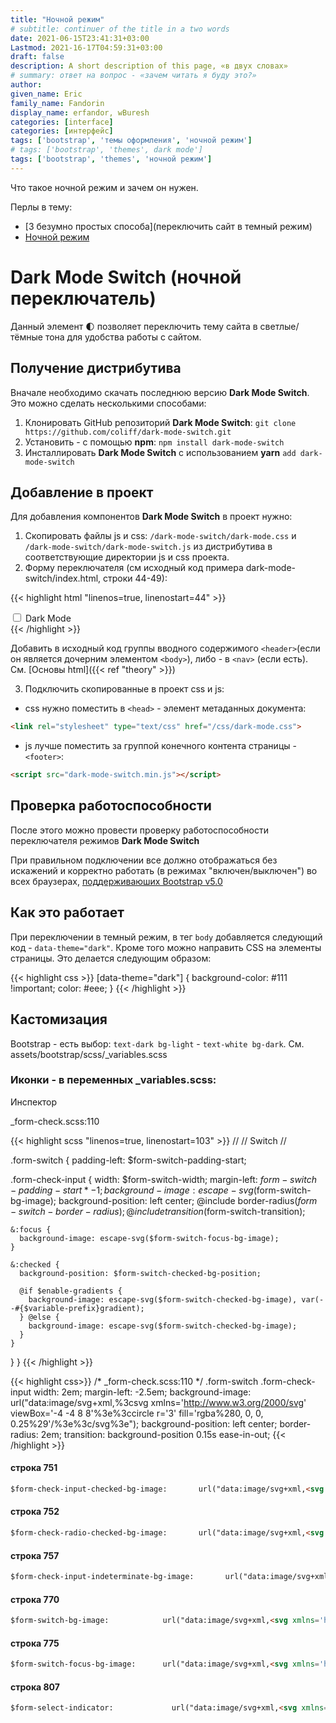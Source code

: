 ```yaml
---
title: "Ночной режим"
# subtitle: continuer of the title in a two words
date: 2021-06-15T23:41:31+03:00
Lastmod: 2021-16-17T04:59:31+03:00
draft: false
description: A short description of this page, «в двух словах»
# summary: ответ на вопрос - «зачем читать я буду это?»
author:
given_name: Eric
family_name: Fandorin
display_name: erfandor, wBuresh
categories: [interface]
categories: [интерфейс]
tags: ['bootstrap', 'темы оформления', 'ночной режим']
# tags: ['bootstrap', 'themes', dark mode']
tags: ['bootstrap', 'themes', 'ночной режим']
---
```


<!-- типа вступление -->

Что такое ночной режим и зачем он нужен.

Перлы в тему:

- [3 безумно простых способа](переключить сайт в темный режим)
- [Ночной режим](https://webformyself.com/nochnoj-rezhim-dlya-vashego-sajta-chast-1/)

# Dark Mode Switch (ночной переключатель)

Данный элемент 🌓 позволяет переключить тему сайта в светлые/тёмные тона для удобства работы с сайтом.

## Получение дистрибутива

Вначале необходимо скачать последнюю версию **Dark Mode Switch**. Это можно сделать несколькими способами:

1. Клонировать GitHub репозиторий **Dark Mode Switch**: `git clone https://github.com/coliff/dark-mode-switch.git`
2. Установить - c помощью **npm**:  `npm install dark-mode-switch`
3. Инсталлировать  **Dark Mode Switch** с использованием **yarn** `add dark-mode-switch`

## Добавление в проект

Для добавления компонентов **Dark Mode Switch** в проект нужно:

1. Скопировать файлы js и css: `/dark-mode-switch/dark-mode.css` и `/dark-mode-switch/dark-mode-switch.js`
из дистрибутива в соответствующие директории js и css проекта.
2. Форму переключателя (см исходный код примера dark-mode-switch/index.html, строки 44-49):

{{< highlight html "linenos=true, linenostart=44" >}}
<div class="form-check form-switch">
<input type="checkbox" class="form-check-input" id="darkSwitch" />
<label class="custom-control-label" for="darkSwitch">Dark Mode</label>
</div>
{{< /highlight >}}

Добавить в исходный код группы вводного содержимого `<header>`(если он является дочерним элементом `<body>`), либо - в `<nav>` (если есть). См. [Основы html]({{< ref "theory" >}})

3. Подключить скопированные в проект css и js:

- css нужно поместить в `<head>` - элемент метаданных документа:

``` html
<link rel="stylesheet" type="text/css" href="/css/dark-mode.css">
```

- js лучше поместить за группой конечного контента страницы - `<footer>`:

``` html
<script src="dark-mode-switch.min.js"></script>
```

## Проверка работоспособности

После этого можно провести проверку работоспособности переключателя режимов **Dark Mode Switch**

При правильном подключении все должно отображаться без искажений и корректно работать (в режимах "включен/выключен") во всех браузерах, [поддерживаюших Bootstrap v5.0](https://getbootstrap.com/docs/5.0/getting-started/browsers-devices/#supported-browsers)

## Как это работает

При переключении в темный режим, в тег `body` добавляется следующий код - `data-theme="dark"`. Кроме того можно направить CSS на элементы страницы. Это делается следующим образом:

{{< highlight css >}}
[data-theme="dark"] {
  background-color: #111 !important;
  color: #eee;
}
{{< /highlight >}}


## Кастомизация

Bootstrap - есть выбор: `text-dark bg-light` - `text-white bg-dark`. См. assets/bootstrap/scss/_variables.scss

### Иконки - в переменных _variables.scss:

Инспектор


_form-check.scss:110

{{< highlight scss "linenos=true, linenostart=103" >}}
//
// Switch
//

.form-switch {
  padding-left: $form-switch-padding-start;

  .form-check-input {
    width: $form-switch-width;
    margin-left: $form-switch-padding-start * -1;
    background-image: escape-svg($form-switch-bg-image);
    background-position: left center;
    @include border-radius($form-switch-border-radius);
    @include transition($form-switch-transition);

    &:focus {
      background-image: escape-svg($form-switch-focus-bg-image);
    }

    &:checked {
      background-position: $form-switch-checked-bg-position;

      @if $enable-gradients {
        background-image: escape-svg($form-switch-checked-bg-image), var(--#{$variable-prefix}gradient);
      } @else {
        background-image: escape-svg($form-switch-checked-bg-image);
      }
    }
  }
}
{{< /highlight >}}


{{< highlight css>}}
/* _form-check.scss:110 */
.form-switch .form-check-input
width: 2em;
margin-left: -2.5em;
background-image: url("data:image/svg+xml,%3csvg xmlns='http://www.w3.org/2000/svg' viewBox='-4 -4 8 8'%3e%3ccircle r='3' fill='rgba%280, 0, 0, 0.25%29'/%3e%3c/svg%3e");
background-position: left center;
border-radius: 2em;
transition: background-position 0.15s ease-in-out;
{{< /highlight >}}



#### строка 751

``` html
$form-check-input-checked-bg-image:       url("data:image/svg+xml,<svg xmlns='http://www.w3.org/2000/svg' viewBox='0 0 20 20'><path fill='none' stroke='#{$form-check-input-checked-color}' stroke-linecap='round' stroke-linejoin='round' stroke-width='3' d='M6 10l3 3l6-6'/></svg>") !default;
```

#### строка 752

``` html
$form-check-radio-checked-bg-image:       url("data:image/svg+xml,<svg xmlns='http://www.w3.org/2000/svg' viewBox='-4 -4 8 8'><circle r='2' fill='#{$form-check-input-checked-color}'/></svg>") !default;
```
#### строка 757

``` html
$form-check-input-indeterminate-bg-image:       url("data:image/svg+xml,<svg xmlns='http://www.w3.org/2000/svg' viewBox='0 0 20 20'><path fill='none' stroke='#{$form-check-input-indeterminate-color}' stroke-linecap='round' stroke-linejoin='round' stroke-width='3' d='M6 10h8'/></svg>") !default;
```

#### строка 770

``` html
$form-switch-bg-image:            url("data:image/svg+xml,<svg xmlns='http://www.w3.org/2000/svg' viewBox='-4 -4 8 8'><circle r='3' fill='#{$form-switch-color}'/></svg>") !default;
```

#### строка 775

``` html
$form-switch-focus-bg-image:      url("data:image/svg+xml,<svg xmlns='http://www.w3.org/2000/svg' viewBox='-4 -4 8 8'><circle r='3' fill='#{$form-switch-focus-color}'/></svg>") !default;
```

#### строка 807

``` html
$form-select-indicator:             url("data:image/svg+xml,<svg xmlns='http://www.w3.org/2000/svg' viewBox='0 0 16 16'><path fill='none' stroke='#{$form-select-indicator-color}' stroke-linecap='round' stroke-linejoin='round' stroke-width='2' d='M2 5l6 6 6-6'/></svg>") !default;
```
